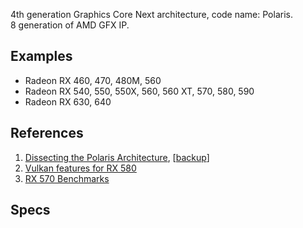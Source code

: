 4th generation Graphics Core Next architecture, code name: Polaris.<br/>
8 generation of AMD GFX IP.

## Examples

* Radeon RX 460, 470, 480M, 560
* Radeon RX 540, 550, 550X, 560, 560 XT, 570, 580, 590
* Radeon RX 630, 640

## References

1. [Dissecting the Polaris Architecture](https://www.amd.com/system/files/documents/polaris-whitepaper.pdf), [[backup](../pdf/polaris-whitepaper.pdf)]
2. [Vulkan features for RX 580](https://vulkan.gpuinfo.org/listreports.php?devicename=AMD%20Radeon%20RX%20580%20Series%20(RADV%20POLARIS10))
3. [RX 570 Benchmarks](https://github.com/azhirnov/as-en/blob/dev/AE/docs/papers/bench/AMD_RX570.md)


## Specs


